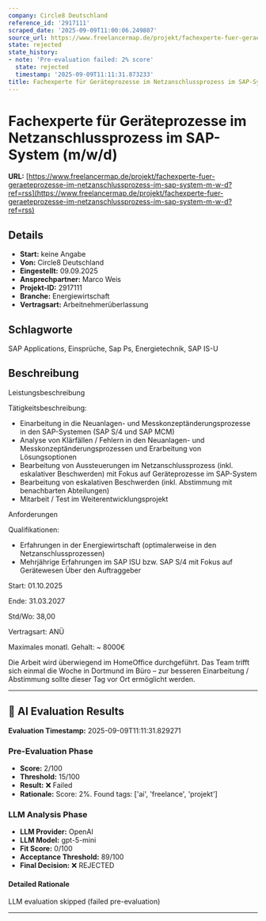 ```yaml
---
company: Circle8 Deutschland
reference_id: '2917111'
scraped_date: '2025-09-09T11:00:06.249807'
source_url: https://www.freelancermap.de/projekt/fachexperte-fuer-geraeteprozesse-im-netzanschlussprozess-im-sap-system-m-w-d?ref=rss
state: rejected
state_history:
- note: 'Pre-evaluation failed: 2% score'
  state: rejected
  timestamp: '2025-09-09T11:11:31.873233'
title: Fachexperte für Geräteprozesse im Netzanschlussprozess im SAP-System (m/w/d)
---
```



# Fachexperte für Geräteprozesse im Netzanschlussprozess im SAP-System (m/w/d)
**URL:** [https://www.freelancermap.de/projekt/fachexperte-fuer-geraeteprozesse-im-netzanschlussprozess-im-sap-system-m-w-d?ref=rss](https://www.freelancermap.de/projekt/fachexperte-fuer-geraeteprozesse-im-netzanschlussprozess-im-sap-system-m-w-d?ref=rss)
## Details
- **Start:** keine Angabe
- **Von:** Circle8 Deutschland
- **Eingestellt:** 09.09.2025
- **Ansprechpartner:** Marco Weis
- **Projekt-ID:** 2917111
- **Branche:** Energiewirtschaft
- **Vertragsart:** Arbeitnehmerüberlassung

## Schlagworte
SAP Applications, Einsprüche, Sap Ps, Energietechnik, SAP IS-U

## Beschreibung
Leistungsbeschreibung

Tätigkeitsbeschreibung:

- Einarbeitung in die Neuanlagen- und Messkonzeptänderungsprozesse in den SAP-Systemen (SAP S/4 und SAP MCM)
- Analyse von Klärfällen / Fehlern in den Neuanlagen- und Messkonzeptänderungsprozessen und Erarbeitung von Lösungsoptionen
- Bearbeitung von Aussteuerungen im Netzanschlussprozess (inkl. eskalativer Beschwerden) mit Fokus auf Geräteprozesse im SAP-System
- Bearbeitung von eskalativen Beschwerden (inkl. Abstimmung mit benachbarten Abteilungen)
- Mitarbeit / Test im Weiterentwicklungsprojekt

Anforderungen

Qualifikationen:

- Erfahrungen in der Energiewirtschaft (optimalerweise in den Netzanschlussprozessen)
- Mehrjährige Erfahrungen im SAP ISU bzw. SAP S/4 mit Fokus auf Gerätewesen
Über den Auftraggeber

Start: 01.10.2025

Ende: 31.03.2027

Std/Wo: 38,00

Vertragsart: ANÜ

Maximales monatl. Gehalt: ~ 8000€

Die Arbeit wird überwiegend im HomeOffice durchgeführt. Das Team trifft sich einmal die Woche in Dortmund im Büro – zur besseren Einarbeitung / Abstimmung sollte dieser Tag vor Ort ermöglicht werden.

---

## 🤖 AI Evaluation Results

**Evaluation Timestamp:** 2025-09-09T11:11:31.829271

### Pre-Evaluation Phase
- **Score:** 2/100
- **Threshold:** 15/100
- **Result:** ❌ Failed
- **Rationale:** Score: 2%. Found tags: ['ai', 'freelance', 'projekt']

### LLM Analysis Phase
- **LLM Provider:** OpenAI
- **LLM Model:** gpt-5-mini
- **Fit Score:** 0/100
- **Acceptance Threshold:** 89/100
- **Final Decision:** ❌ REJECTED

#### Detailed Rationale
LLM evaluation skipped (failed pre-evaluation)

---
